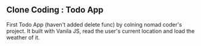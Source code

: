 ## Clone Coding : Todo App
First Todo App (haven't added delete func) by colning nomad coder's project. It built with Vanila JS, read the user's current location and load the weather of it.  


